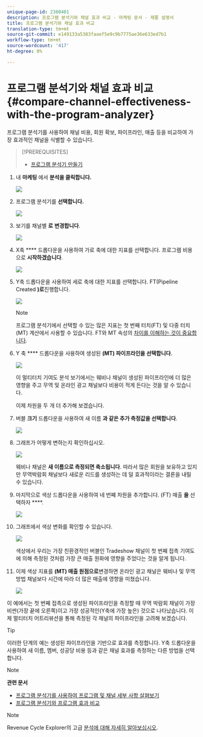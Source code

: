 ```yaml
---
unique-page-id: 2360401
description: 프로그램 분석기와 채널 효과 비교 - 마케팅 문서 - 제품 설명서
title: 프로그램 분석기와 채널 효과 비교
translation-type: tm+mt
source-git-commit: e149133a5383faaef5e9c9b7775ae36e633ed7b1
workflow-type: tm+mt
source-wordcount: '417'
ht-degree: 0%

---
```



# 프로그램 분석기와 채널 효과 비교 {#compare-channel-effectiveness-with-the-program-analyzer}

프로그램 분석기를 사용하여 채널 비용, 회원 확보, 파이프라인, 매출 등을 비교하여 가장 효과적인 채널을 식별할 수 있습니다.

>[!PREREQUISITES]
>
>* [프로그램 분석기 만들기](create-a-program-analyzer.md)


1. 내 **마케팅** 에서 **분석을 클릭합니다.**

   ![](assets/image2014-9-17-18-3a36-3a13.png)

1. 프로그램 분석기를 **선택합니다.**

   ![](assets/image2014-9-17-18-3a36-3a40.png)

1. 보기를 채널별 **로** **변경합니다**.

   ![](assets/image2014-9-17-18-3a36-3a59.png)

1. X축 **** 드롭다운을 사용하여 가로 축에 대한 지표를 선택합니다. 프로그램 비용으로 **시작하겠습니다**.

   ![](assets/image2014-9-17-18-3a37-3a7.png)

1. Y축 드롭다운을 사용하여 세로 축에 대한 지표를 선택합니다. FT(Pipeline Created **)로**&#x200B;진행합니다.

   ![](assets/image2014-9-17-18-3a37-3a50.png)

   >[!NOTE]
   >
   >프로그램 분석기에서 선택할 수 있는 많은 지표는 첫 번째 터치(FT) 및 다중 터치(MT) 계산에서 사용할 수 있습니다. FT와 MT 속성의 [차이를 이해하는 것이 중요합니다](/help/marketo/product-docs/reporting/revenue-cycle-analytics/revenue-tools/attribution/understanding-attribution.md).

1. Y 축 **** 드롭다운을 사용하여 생성된 **(MT) 파이프라인을 선택합니다**.

   ![](assets/image2014-9-17-18-3a39-3a5.png)

   이 멀티터치 기여도 분석 보기에서는 웨비나 채널이 생성된 파이프라인에 더 많은 영향을 주고 무역 및 온라인 광고 채널보다 비용이 적게 든다는 것을 알 수 있습니다.

   이제 차원을 두 개 더 추가해 보겠습니다.

1. 버블 **크기** 드롭다운을 사용하여 새 이름 **과 같은 추가 측정값을 선택합니다**.

   ![](assets/image2014-9-17-18-3a39-3a36.png)

1. 그래프가 어떻게 변하는지 확인하십시오.

   ![](assets/image2014-9-17-18-3a39-3a55.png)

   웨비나 채널은 **새 이름으로 측정되면 축소됩니다**. 따라서 많은 회원을 보유하고 있지만 무역박람회 채널보다 새로운 리드를 생성하는 데 덜 효과적이라는 결론을 내릴 수 있습니다.

1. 마지막으로 색상 드롭다운을 사용하여 네 번째 차원을 추가합니다. (FT) 매출 **을** 선택하자 ****.

   ![](assets/image2014-9-17-18-3a41-3a7.png)

1. 그래프에서 색상 변화를 확인할 수 있습니다.

   ![](assets/image2014-9-17-18-3a41-3a19.png)

   색상에서 우리는 가장 친환경적인 버블인 Tradeshow 채널이 첫 번째 접촉 기여도에 의해 측정된 것처럼 가장 큰 매출 원화에 영향을 주었다는 것을 알게 됩니다.

1. 이제 색상 지표를 **(MT) 매출 원점으로**&#x200B;변경하면 온라인 광고 채널은 웨비나 및 무역방법 채널보다 시간에 따라 더 많은 매출에 영향을 미쳤습니다.

   ![](assets/image2014-9-17-18-3a41-3a40.png)

이 예에서는 첫 번째 접촉으로 생성된 파이프라인을 측정할 때 무역 박람회 채널이 가장 비싼(가장 끝에 오른쪽)이고 가장 성공적인(Y축에 가장 높은) 것으로 나타났습니다. 이제 멀티터치 어트리뷰션을 통해 측정된 각 채널의 파이프라인을 고려해 보겠습니다.

>[!TIP]
>
>이러한 단계의 예는 생성된 파이프라인을 기반으로 효과를 측정합니다. Y축 드롭다운을 사용하여 새 이름, 멤버, 성공당 비용 등과 같은 채널 효과를 측정하는 다른 방법을 선택합니다.

>[!NOTE]
>
>**관련 문서**
>
>* [프로그램 분석기를 사용하여 프로그램 및 채널 세부 사항 살펴보기](explore-program-and-channel-details-with-the-program-analyzer.md)
>* [프로그램 분석기와 프로그램 효과 비교](compare-program-effectiveness-with-the-program-analyzer.md)

>



>[!NOTE]
>
>Revenue Cycle Explorer의 고급 [분석에 대해 자세히 알아보십시오](http://docs.marketo.com/display/docs/revenue+cycle+analytics).
